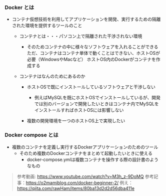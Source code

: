 ### Docker とは
- コンテナ仮想技術を利用してアプリケーションを開発、実行するための隔離された環境を提供するツールのこと
  - コンテナとは・・・パソコン上で隔離された干渉されない環境
    - そのためコンテナの中に様々なソフトウェアを入れることができる
      ただ、コンテナはコンテナ単体で動くことはできない、ホストOSが必要（WindowsやMacなど）
      ホストOS内のDockerがコンテナを作成する

  - コンテナはなんのためにあるのか
      - ホストOSで既にインストールしているソフトウェアと干渉しない
        - 例えばMySQLを既にホストOSでインストールしているが、開発では別のバージョンで開発したいときはコンテナ内でMySQLをインストールすればホストOSには影響しない

      - 複数の開発環境を一つのホストOS上で実現したい

### Docker compose とは
- 複数のコンテナを定義し実行するDockerアプリケーションのためのツール
  - そのため複数のDockerコンテナをまとめて起動したいときに使える
    - docker-compose.ymlは複数コンテナを操作する際の設計書のようなもの

> 参考動画: https://www.youtube.com/watch?v=M3h_z-9DoMQ
> 参考記事：https://o2mamiblog.com/docker-beginner-2/
> 例え：https://qiita.com/rawHam/items/80ba13d2d2d56dba411e